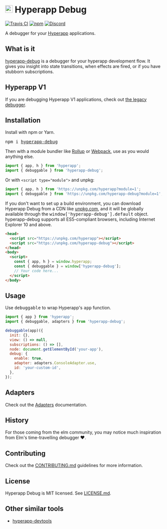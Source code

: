 # <img height=24 src=https://cdn.rawgit.com/JorgeBucaran/f53d2c00bafcf36e84ffd862f0dc2950/raw/882f20c970ff7d61aa04d44b92fc3530fa758bc0/Hyperapp.svg> Hyperapp Debug

[![Travis CI](https://img.shields.io/travis/mrozbarry/hyperapp-debug.svg)](https://travis-ci.org/mrozbarry/hyperapp-debug)
[![npm](https://img.shields.io/npm/v/hyperapp-debug.svg)](https://www.npmjs.com/package/hyperapp-debug)
[![Discord](https://img.shields.io/discord/804672552348680192)](https://discord.gg/QxY8SEVBsz)

A debugger for your [Hyperapp](https://github.com/hyperapp/hyperapp) applications.

## What is it

[hyperapp-debug](https://github.com/mrozbarry/hyperapp-debug) is a debugger for your hyperapp development flow.
It gives you insight into state transitions, when effects are fired, or if you have stubborn subscriptions.

## Hyperapp V1

If you are debugging Hyperapp V1 applications, check out [the legacy debugger](https://github.com/mrozbarry/hyperapp-debug/tree/hyperapp-v1-debugger).

## Installation

Install with npm or Yarn.

<pre>
npm i <a href=https://www.npmjs.com/package/hyperapp-debug>hyperapp-debug</a>
</pre>

Then with a module bundler like [Rollup](https://rollupjs.org) or [Webpack](https://webpack.js.org), use as you would anything else.

```js
import { app, h } from 'hyperapp';
import { debuggable } from 'hyperapp-debug';
```

Or with `<script type="module">` and unpkg:

```js
import { app, h } from 'https://unpkg.com/hyperapp?module=1';
import { debuggable } from 'https://unpkg.com/hyperapp-debug?module=1';
```

If you don't want to set up a build environment, you can download Hyperapp Debug from a CDN like [unpkg.com](https://unpkg.com/hyperapp-debug), and it will be globally available through the <samp>window['hyperapp-debug'].default</samp> object.
hyperapp-debug supports all ES5-compliant browsers, including Internet Explorer 10 and above.

```html
<head>
  <script src="https://unpkg.com/hyperapp"></script>
  <script src="https://unpkg.com/hyperapp-debug"></script>
</head>
<body>
  <script>
    const { app, h } = window.hyperapp;
    const { debuggable } = window['hyperapp-debug'];
    // Your code here...
  </script>
</body>
```

## Usage

Use <samp>debuggable</samp> to wrap Hyperapp's <samp>app</samp> function.

```js
import { app } from 'hyperapp';
import { debuggable, adapters } from 'hyperapp-debug';

debuggable(app)({
  init: {},
  view: () => null,
  subscriptions: () => [],
  node: document.getElementById('your-app'),
  debug: {
    enable: true,
    adapter: adapters.ConsoleAdapter.use,
    id: 'your-custom-id',
  },
});
```

## Adapters

Check out the [Adapters](./docs/Adapters.md) documentation.

## History

For those coming from the elm community, you may notice much inspiration from Elm's time-travelling debugger :heart:.

## Contributing

Check out the [CONTRIBUTING.md](./CONTRIBUTING.md) guidelines for more information.

## License

Hyperapp Debug is MIT licensed. See [LICENSE.md](LICENSE.md).

## Other similar tools

 - [hyperapp-devtools](https://github.com/hyperstart/hyperapp-devtools)
